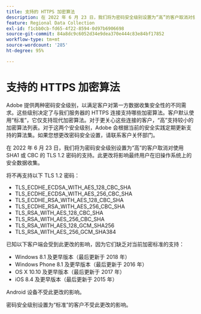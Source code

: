 ```yaml
---
title: 支持的 HTTPS 加密算法
description: 在 2022 年 6 月 23 日，我们将为密码安全级别设置为“高”的客户取消对使用 SHA1 或 CBC 的 TLS 1.2 密码的支持。
feature: Regional Data Collection
exl-id: f1cbb0cb-fd65-4f22-8594-0d97b6906698
source-git-commit: 84a8dc9c6052d34e9dea370e444c83e84bf17852
workflow-type: tm+mt
source-wordcount: '285'
ht-degree: 95%

---
```


# 支持的 HTTPS 加密算法

Adobe 提供两种密码安全级别，以满足客户对第一方数据收集安全性的不同需求。这些级别决定了与我们服务器的 HTTPS 连接支持哪些加密算法。客户默认使用“标准”，它仅支持现代加密算法。对于更关心这些连接的客户，“高”支持较小的加密算法列表。对于这两个安全级别，Adobe 会根据当前的安全实践定期更新支持的算法集。如果您想更改密码安全设置，请联系客户关怀部门。

在 2022 年 6 月 23 日，我们将为密码安全级别设置为“高”的客户取消对使用 SHA1 或 CBC 的 TLS 1.2 密码的支持。此更改将影响最终用户在旧操作系统上的安全数据收集。

将不再支持以下 TLS 1.2 密码：

* TLS_ECDHE_ECDSA_WITH_AES_128_CBC_SHA
* TLS_ECDHE_ECDSA_WITH_AES_256_CBC_SHA
* TLS_ECDHE_RSA_WITH_AES_128_CBC_SHA
* TLS_ECDHE_RSA_WITH_AES_256_CBC_SHA
* TLS_RSA_WITH_AES_128_CBC_SHA
* TLS_RSA_WITH_AES_256_CBC_SHA
* TLS_RSA_WITH_AES_128_GCM_SHA256
* TLS_RSA_WITH_AES_256_GCM_SHA384

已知以下客户端会受到此更改的影响，因为它们缺乏对当前加密标准的支持：

* Windows 8.1 及更早版本（最后更新于 2018 年）
* Windows Phone 8.1 及更早版本（最后更新于 2016 年）
* OS X 10.10 及更早版本（最后更新于 2017 年）
* iOS 8.4 及更早版本（最后更新于 2015 年）

Android 设备不受此更改的影响。

密码安全级别设置为“标准”的客户不受此更改的影响。
